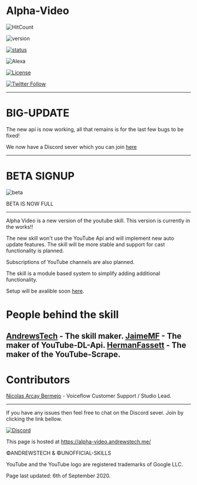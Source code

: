 # Alpha-Video
![HitCount](http://hits.dwyl.com/unofficial-skills/alpha-video.svg)

![version](https://img.shields.io/endpoint?url=https://version.andrewstech.me/project/alpha-video/services/api/version)

[![status](https://status.alpha-video.andrewstech.me/index.svg)](https://status.alpha-video.andrewstech.me)

![Alexa](https://img.shields.io/endpoint?style=plastic&url=https%3A%2F%2Fraw.githubusercontent.com%2Funofficial-skills%2Falpha-video%2Fmaster%2FEndpoint.json)

[![License](https://img.shields.io/badge/License-Apache%202.0-blue.svg)](https://opensource.org/licenses/Apache-2.0)

[![Twitter Follow](https://img.shields.io/twitter/follow/andrewstech1?label=follow&style=plastic)](https://twitter.com/andrewstech1)

-----------------------------------------------------------------------------------------
# BIG-UPDATE
The new api is now working, all that remains is for the last few bugs to be fixed!


We now have a Discord sever which you can join [here](https://discord.gg/Ye2a4UY)

-------------------------------------------------------------------------------------------
# BETA SIGNUP
![beta](https://img.shields.io/endpoint?url=https://version.andrewstech.me/project/alpha-video/services/api)

BETA IS NOW FULL

-------------------------------------------------------------------------------------------


Alpha Video is a new version of the youtube skill.
This version is currently in the works!!

The new skill won't use the YouTube Api and will implement new auto update features.
The skill will be more stable and support for cast functionality is planned.

Subscriptions of YouTube channels are also planned.

The skill is a module based system to simplify adding additional functionality.


Setup will be avalible soon [here](https://alpha-video.andrewstech.me/setup/).

People behind the skill
=====================
[AndrewsTech](https://github.com/andrewstech) - The skill maker.
[JaimeMF](https://github.com/jaimeMF) - The maker of YouTube-DL-Api.
[HermanFassett](https://github.com/HermanFassett) - The maker of the YouTube-Scrape.
---------------------------------------------------------------------------------------------------


Contributors
=====================
[Nicolas Arcay Bermejo](https://twitter.com/ArcayBermejo) - Voiceflow Customer Support / Studio Lead.

---------------------------------------------------------------------------------------------------------

If you have any issues then feel free to chat on the Discord sever. Join by clicking the link bellow.

[![Discord](https://img.shields.io/discord/735427271267188758)](https://discord.gg/Ye2a4UY)

This page is hosted at https://alpha-video.andrewstech.me/

©ANDREWSTECH & ©UNOFFICIAL-SKILLS

YouTube and the YouTube logo are registered trademarks of Google LLC.


Page last updated: 6th of September 2020.
